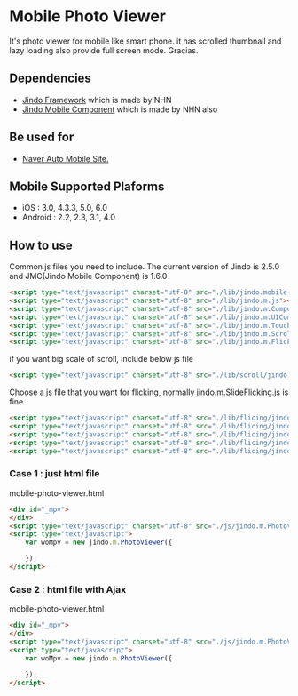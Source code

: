 # Mobile Photo Viewer

It's photo viewer for mobile like smart phone. it has scrolled thumbnail and lazy loading also provide full screen mode. 
Gracias.

## Dependencies

* [Jindo Framework](http://jindo.nhncorp.com/jindo_home/JindoJS.html) which is made by NHN
* [Jindo Mobile Component](http://jindo.nhncorp.com/jindo_home/Mobile.html) which is made by NHN also

## Be used for

* [Naver Auto Mobile Site.](http://m.auto.naver.com/car/image.nhn?yearsId=18591&selectIndex=1)

## Mobile Supported Plaforms
* iOS : 3.0, 4.3.3, 5.0, 6.0
* Android : 2.2, 2.3, 3.1, 4.0

## How to use

Common js files you need to include. The current version of Jindo is 2.5.0 and JMC(Jindo Mobile Component) is 1.6.0
```html
<script type="text/javascript" charset="utf-8" src="./lib/jindo.mobile.min.ns.js"></script>
<script type="text/javascript" charset="utf-8" src="./lib/jindo.m.js"></script>
<script type="text/javascript" charset="utf-8" src="./lib/jindo.m.Component.js"></script>
<script type="text/javascript" charset="utf-8" src="./lib/jindo.m.UIComponent.js"></script>
<script type="text/javascript" charset="utf-8" src="./lib/jindo.m.Touch.js"></script>
<script type="text/javascript" charset="utf-8" src="./lib/jindo.m.Scroll.js"></script>
<script type="text/javascript" charset="utf-8" src="./lib/jindo.m.Flicking.js"></script>
```

if you want big scale of scroll, include below js file
```html
<script type="text/javascript" charset="utf-8" src="./lib/scroll/jindo.m.DynamicPlugin.js"></script>
```

Choose a js file that you want for flicking, normally jindo.m.SlideFlicking.js is fine.
```html
<script type="text/javascript" charset="utf-8" src="./lib/flicing/jindo.m.AlignFlipFlicking.js"></script>
<script type="text/javascript" charset="utf-8" src="./lib/flicing/jindo.m.CoverFlicking.js"></script>
<script type="text/javascript" charset="utf-8" src="./lib/flicing/jindo.m.FlickingAnimation.js"></script>
<script type="text/javascript" charset="utf-8" src="./lib/flicing/jindo.m.FlipFlicking.js"></script>
<script type="text/javascript" charset="utf-8" src="./lib/flicing/jindo.m.SlideFlicking.js"></script>
```

### Case 1 : just html file

mobile-photo-viewer.html
```html
<div id="_mpv">
</div>
<script type="text/javascript" charset="utf-8" src="./js/jindo.m.PhotoViewer.js"></script>
<script type="text/javascript">
	var woMpv = new jindo.m.PhotoViewer({

	});
</script>
```

### Case 2 : html file with Ajax

mobile-photo-viewer.html
```html
<div id="_mpv">
</div>
<script type="text/javascript" charset="utf-8" src="./js/jindo.m.PhotoViewer.js"></script>
<script type="text/javascript">
	var woMpv = new jindo.m.PhotoViewer({

	});
</script>
```